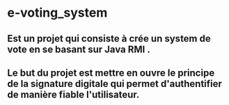 # e-voting_system
## Est un projet qui consiste à crée un system de vote en se basant sur Java RMI .
## Le but du projet est mettre en ouvre le principe de la signature digitale qui permet d'authentifier de manière fiable l'utilisateur.

